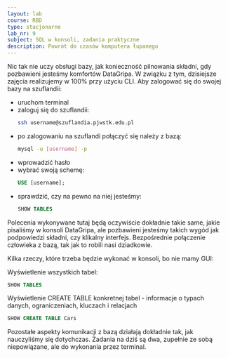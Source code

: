 ```yaml
---
layout: lab
course: RBD
type: stacjonarne
lab_nr: 9
subject: SQL w konsoli, zadania praktyczne
description: Powrót do czasów komputera łupanego
---
```


Nic tak nie uczy obsługi bazy, jak konieczność pilnowania składni, gdy pozbawieni jesteśmy komfortów DataGripa. W związku z tym, dzisiejsze zajęcia realizujemy w 100% przy użyciu CLI. Aby zalogować się do swojej bazy na szuflandii:

- uruchom terminal
- zaloguj się do szuflandii:
  ```bash
  ssh username@szuflandia.pjwstk.edu.pl
  ```
- po zalogowaniu na szuflandi połączyć się należy z bazą:
  ```bash
  mysql -u [username] -p
  ```
- wprowadzić hasło
- wybrać swoją schemę:
  ```sql
  USE [username];
  ```
- sprawdzić, czy na pewno na niej jesteśmy:
  ```sql
  SHOW TABLES
  ```

Polecenia wykonywane tutaj będą oczywiście dokładnie takie same, jakie pisaliśmy w konsoli DataGripa, ale pozbawieni jesteśmy takich wygód jak podpowiedzi składni, czy klikalny interfejs. Bezpośrednie połączenie człowieka z bazą, tak jak to robili nasi dziadkowie.

Kilka rzeczy, które trzeba będzie wykonać w konsoli, bo nie mamy GUI:

Wyświetlenie wszystkich tabel:
```sql
SHOW TABLES
```

Wyświetlenie CREATE TABLE konkretnej tabel - informacje o typach danych, ograniczeniach, kluczach i relacjach
```sql
SHOW CREATE TABLE Cars 
```

Pozostałe aspekty komunikacji z bazą działają dokładnie tak, jak nauczyliśmy się dotychczas. Zadania na dziś są dwa, zupełnie ze sobą niepowiązane, ale do wykonania przez terminal.




